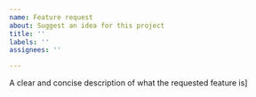 ```yaml
---
name: Feature request
about: Suggest an idea for this project
title: ''
labels: ''
assignees: ''

---
```


A clear and concise description of what the requested feature is]
